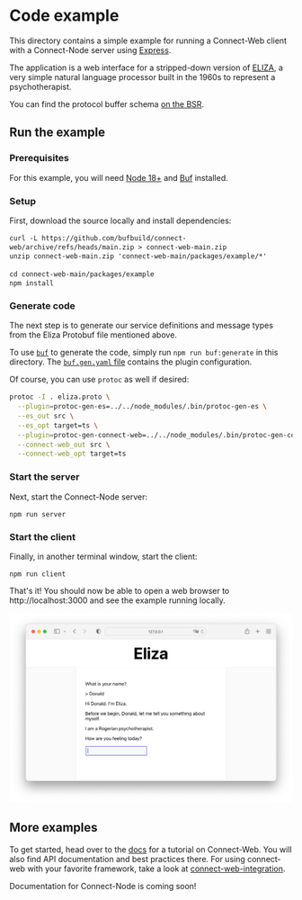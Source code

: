 # Code example

This directory contains a simple example for running a Connect-Web client with a Connect-Node server using [Express](https://expressjs.com/).

The application is a web interface for a stripped-down version of [ELIZA](https://en.wikipedia.org/wiki/ELIZA), a very
simple natural language processor built in the 1960s to represent a psychotherapist. 

You can find the protocol buffer schema [on the BSR](https://buf.build/bufbuild/eliza/tree/main:buf/connect/demo/eliza/v1/eliza.proto).

## Run the example

### Prerequisites

For this example, you will need [Node 18+](https://nodejs.org/en/download/) and [Buf](https://docs.buf.build/installation) installed.  

### Setup

First, download the source locally and install dependencies:

```shell
curl -L https://github.com/bufbuild/connect-web/archive/refs/heads/main.zip > connect-web-main.zip
unzip connect-web-main.zip 'connect-web-main/packages/example/*'

cd connect-web-main/packages/example
npm install
```

### Generate code

The next step is to generate our service definitions and message types from the Eliza Protobuf file mentioned above.

To use [`buf`](https://github.com/bufbuild/buf) to generate the code, simply run `npm run buf:generate` in this directory. 
The [`buf.gen.yaml` file](./buf.gen.yaml) contains the plugin configuration. 

Of course, you can use `protoc` as well if desired:

```bash
protoc -I . eliza.proto \
  --plugin=protoc-gen-es=../../node_modules/.bin/protoc-gen-es \
  --es_out src \
  --es_opt target=ts \
  --plugin=protoc-gen-connect-web=../../node_modules/.bin/protoc-gen-connect-web \
  --connect-web_out src \
  --connect-web_opt target=ts
```

### Start the server

Next, start the Connect-Node server:

```shell
npm run server
```

### Start the client

Finally, in another terminal window, start the client:

```shell
npm run client
```

That's it!  You should now be able to open a web browser to http://localhost:3000 and see the example running locally.

![Screenshot](README.png)

## More examples

To get started, head over to the [docs](https://connect.build/docs/web/getting-started)
for a tutorial on Connect-Web. You will also find API documentation and best practices there.
For using connect-web with your favorite framework, take a look at
[connect-web-integration](https://github.com/bufbuild/connect-web-integration).

Documentation for Connect-Node is coming soon!

